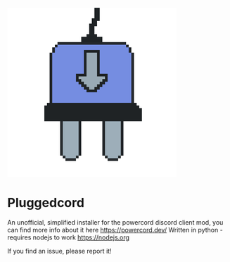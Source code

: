 ![Pluggedcord icon](https://github.com/teambundyUK/pluggedcord/blob/main/icon.png?raw=true)
# Pluggedcord
An unofficial, simplified installer for the powercord discord client mod, you can find more info about it here https://powercord.dev/
Written in python - requires nodejs to work https://nodejs.org

If you find an issue, please report it!
